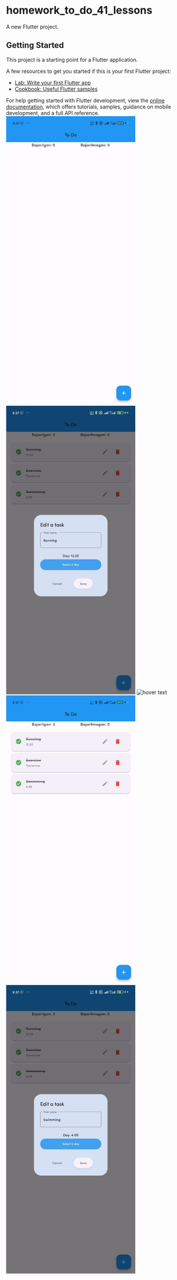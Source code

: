 # homework_to_do_41_lessons

A new Flutter project.

## Getting Started

This project is a starting point for a Flutter application.

A few resources to get you started if this is your first Flutter project:

- [Lab: Write your first Flutter app](https://docs.flutter.dev/get-started/codelab)
- [Cookbook: Useful Flutter samples](https://docs.flutter.dev/cookbook)

For help getting started with Flutter development, view the
[online documentation](https://docs.flutter.dev/), which offers tutorials,
samples, guidance on mobile development, and a full API reference.
<img src="assets/page1.png" width="350" title="hover text">
<img src="assets/page2.png" width="350" title="hover text">
<img src="assets/page3.png" width="350" title="hover text">
<img src="assets/page4.png" width="350" title="hover text">
<img src="assets/page5.png" width="350" title="hover text">
